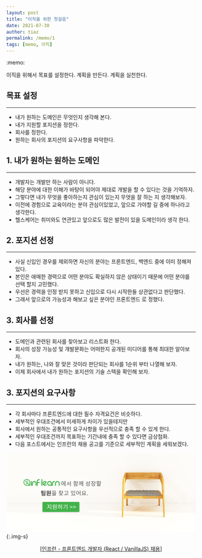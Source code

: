 ```yaml
---
layout: post
title: "이직을 위한 첫걸음"
date: 2021-07-30  
author: tiaz
permalink: /memo/1
tags: [memo, 이직]
---
```


<div class="callout">:memo: 
    <p>
        <span class="y-s">이직</span>을 위해서 목표를 설정한다. 계획을 만든다. 계획을 실천한다.
    </p>
</div>

## 목표 설정
---
- 내가 원하는 도메인은 무엇인지 생각해 본다.
- 내가 지원할 포지션을 정한다.
- 회사를 정한다.
- 원하는 회사의 포지션의 요구사항을 파악한다.

## 1. 내가 원하는 원하는 도메인
----
- <span class="y-s">개발자는 개발만 하는 사람이 아니다. </span>
- 해당 분야에 대한 이해가 바탕이 되어야 제대로 개발을 할 수 있다는 것을 기억하자.
- 그렇다면 내가 무엇을 좋아하는지 관심이 있는지 무엇을 잘 하는 지 생각해보자.
- 이전에 경험으로 <span class="y-s">교육</span>이라는 분야 관심이있었고, 앞으로 가야할 길 중에 하나라고 생각한다.
- <span class="y-s">헬스케어</span>는 취미와도 연관있고 앞으로도 많은 발전이 있을 도메인이라 생각 한다.

## 2. 포지션 선정
---
- 사실 신입인 경우를 제외하면 자신의 분야는 프론트엔드, 백엔드 중에 이미 정해져 있다.
- 본인은 애매한 경력으로 어떤 분야도 확실하지 않은 상태이기 때문에 어떤 분야를 선택 할지 고민했다.
- 우선은 경력을 인정 받지 못하고 신입으로 다시 시작한들 상관없다고 판단했다.
- 그래서 앞으로의 가능성과 해보고 싶은 분야인 <span class="y-s">프론트엔드</span> 로 정했다.

## 3. 회사를 선정
---
- 도메인과 관련된 회사를 찾아보고 리스트화 한다.
- 회사의 성장 가능성 및 개발문화는 어떠한지 공개된 미디어를 통해 최대한 알아보자.
- <span class="y-s">내가 원하는, 나와 잘 맞은 것</span>이라 판단되는 회사를 1순위 부터 나열해 보자.
- 이제 회사에서 내가 원하는 포지션의 기술 스텍을 확인해 보자.

## 3. 포지션의 요구사항
---
- 각 회사마다 프론트엔드에 대한 필수 자격요건은 비슷하다.
- 세부적인 우대조건에서 미세하게 차이가 있을테지만
- 회사에서 원하는 <span class="y-s">공통적인 요구사항을 우선적으로 충족</span> 할 수 있게 한다.
- 세부적인 우대조건까지 목표하는 기간내에 충족 할 수 있다면 금상첨화.
- 다음 포스트에서는 <span class="y-s">인프런</span>의 채용 공고를 기준으로 세부적인 계획을 세워보겠다.

!["인프런 - 프론트엔드 개발자 (React / VanillaJS) 채용"](/assets/img/content/memo/recruit.jpg){:.img-s}

<p align="center">
    <a href="https://www.inflearn.com/pages/introduce-frontend-developer" target="_blank">[인프런 - 프론트엔드 개발자 (React / VanillaJS) 채용]</a>
</p>

